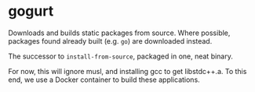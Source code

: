 # gogurt
Downloads and builds static packages from source.
Where possible, packages found already built (e.g. `go`) are downloaded
instead.

The successor to `install-from-source`, packaged in one, neat binary.

For now, this will ignore musl, and installing gcc to get libstdc++.a.
To this end, we use a Docker container to build these applications.
